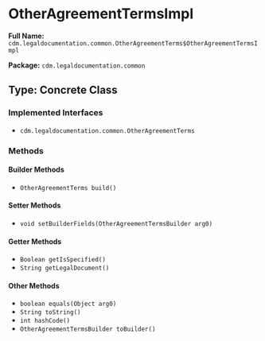 # OtherAgreementTermsImpl

**Full Name:** `cdm.legaldocumentation.common.OtherAgreementTerms$OtherAgreementTermsImpl`

**Package:** `cdm.legaldocumentation.common`

## Type: Concrete Class

### Implemented Interfaces

- `cdm.legaldocumentation.common.OtherAgreementTerms`

### Methods

#### Builder Methods

- `OtherAgreementTerms build()`

#### Setter Methods

- `void setBuilderFields(OtherAgreementTermsBuilder arg0)`

#### Getter Methods

- `Boolean getIsSpecified()`
- `String getLegalDocument()`

#### Other Methods

- `boolean equals(Object arg0)`
- `String toString()`
- `int hashCode()`
- `OtherAgreementTermsBuilder toBuilder()`

